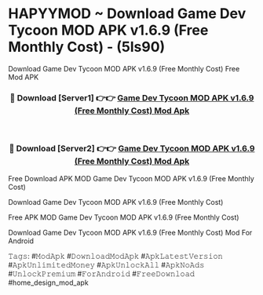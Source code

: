 # HAPYYMOD ~ Download Game Dev Tycoon MOD APK v1.6.9 (Free Monthly Cost) - (5ls90)
Download Game Dev Tycoon MOD APK v1.6.9 (Free Monthly Cost) Free Mod APK

<div align="center">
<h3>🔴 Download [Server1] 👉👉 <a href="https://apk-comot.site?title=Game_Dev_Tycoon_MOD_APK_v1.6.9_(Free_Monthly_Cost)">Game Dev Tycoon MOD APK v1.6.9 (Free Monthly Cost) Mod Apk</a></h3><br>

<h3>🔴 Download [Server2] 👉👉 <a href="https://apk-comot.site?title=Game_Dev_Tycoon_MOD_APK_v1.6.9_(Free_Monthly_Cost)">Game Dev Tycoon MOD APK v1.6.9 (Free Monthly Cost) Mod Apk</a></h3>
</div>


Free Download APK MOD Game Dev Tycoon MOD APK v1.6.9 (Free Monthly Cost)

Download Game Dev Tycoon MOD APK v1.6.9 (Free Monthly Cost) 

Free APK MOD Game Dev Tycoon MOD APK v1.6.9 (Free Monthly Cost) 

Download Game Dev Tycoon MOD APK v1.6.9 (Free Monthly Cost) Mod For Android

𝚃𝚊𝚐𝚜: #𝙼𝚘𝚍𝙰𝚙𝚔 #𝙳𝚘𝚠𝚗𝚕𝚘𝚊𝚍𝙼𝚘𝚍𝙰𝚙𝚔 #𝙰𝚙𝚔𝙻𝚊𝚝𝚎𝚜𝚝𝚅𝚎𝚛𝚜𝚒𝚘𝚗 #𝙰𝚙𝚔𝚄𝚗𝚕𝚒𝚖𝚒𝚝𝚎𝚍𝙼𝚘𝚗𝚎𝚢 #𝙰𝚙𝚔𝚄𝚗𝚕𝚘𝚌𝚔𝙰𝚕𝚕 #𝙰𝚙𝚔𝙽𝚘𝙰𝚍𝚜 #𝚄𝚗𝚕𝚘𝚌𝚔𝙿𝚛𝚎𝚖𝚒𝚞𝚖 #𝙵𝚘𝚛𝙰𝚗𝚍𝚛𝚘𝚒𝚍 #𝙵𝚛𝚎𝚎𝙳𝚘𝚠𝚗𝚕𝚘𝚊𝚍 #home_design_mod_apk